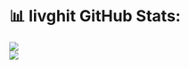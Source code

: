 # 📊 livghit GitHub Stats:
![](https://github-readme-stats.vercel.app/api/top-langs/?username=livghit&theme=tokyonight&hide_border=true&include_all_commits=false&count_private=false&layout=compact)
<br/>
![](https://github-readme-streak-stats.herokuapp.com/?user=livghit&theme=tokyonight&hide_border=true)<br/>

